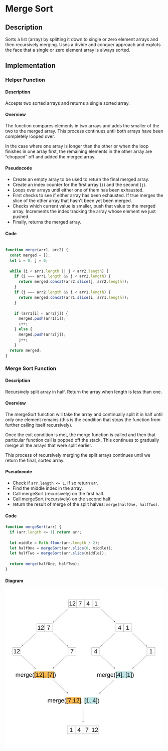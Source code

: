 # Merge Sort

## Description

Sorts a list (array) by splitting it down to single or zero element arrays and then recursively merging. Uses a divide and conquer approach and explots the face that a single or zero element array is always sorted.

## Implementation

### Helper Function

#### Description

Accepts two sorted arrays and returns a single sorted array.

#### Overview

The function compares elements in two arrays and adds the smaller of the two to the merged array. This process continues until both arrays have been completely looped over.

In the case where one array is longer than the other or when the loop finishes in one array first, the remaining elements in the other array are “chopped” off and added the merged array.

#### Pseudocode

- Create an empty array to be used to return the final merged array.
- Create an index counter for the first array (`i`) and the second (`j`).
- Loops over arrays until either one of them has been exhausted.
- First checks to see if either array has been exhausted. If true merges the slice of the other array that hasn't been yet been merged.
- Checks which current value is smaller, push that value to the merged array. Increments the index tracking the array whose element we just pushed.
- Finally, returns the merged array.

#### Code

```javascript

function merge(arr1, arr2) {
  const merged = [];
  let i = 0, j = 0;

  while (i < arr1.length || j < arr2.length) {
    if (i === arr1.length && j < arr2.length) {
      return merged.concat(arr2.slice(j, arr2.length));
    }
    if (j === arr2.length && i < arr1.length) {
      return merged.concat(arr1.slice(i, arr1.length));
    }

    if (arr1[i] < arr2[j]) {
      merged.push(arr1[i]);
      i++;
    } else {
      merged.push(arr2[j]);
      j++;
    }
  return merged;
}
```

### Merge Sort Function

#### Description

Recursively split array in half. Return the array when length is less than one.

#### Overview

The mergeSort function will take the array and continually split it in half until only one element remains (this is the condition that stops the function from further calling itself recursively).

Once the exit condition is met, the merge function is called and then that particular function call is popped off the stack. This continues to gradually merge all the arrays that were split earlier.

This process of recursively merging the split arrays continues until we return the final, sorted array.

#### Pseudocode

- Check if `arr.length <= 1`. If so return arr.
- Find the middle index in the array.
- Call mergeSort (recursively) on the first half.
- Call mergeSort (recursively) on the second half.
- return the result of merge of the split halves: `merge(halfOne, halfTwo)`.

#### Code

```javascript
function mergeSort(arr) {
  if (arr.length <= 1) return arr;

  let middle = Math.floor(arr.length / 2);
  let halfOne = mergeSort(arr.slice(0, middle));
  let halfTwo = mergeSort(arr.slice(middle));

  return merge(halfOne, halfTwo);
}
```

#### Diagram

![Merge Sort](mergesort_1.jpg)
